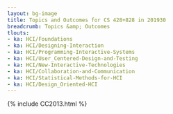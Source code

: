 ```yaml
---
layout: bg-image
title: Topics and Outcomes for CS 428+828 in 201930
breadcrumb: Topics &amp; Outcomes
tlouts:
- ka: HCI/Foundations
- ka: HCI/Designing-Interaction
- ka: HCI/Programming-Interactive-Systems
- ka: HCI/User_Centered-Design-and-Testing
- ka: HCI/New-Interactive-Technologies
- ka: HCI/Collaboration-and-Communication
- ka: HCI/Statistical-Methods-for-HCI
- ka: HCI/Design_Oriented-HCI
---
```

{% include CC2013.html %}
